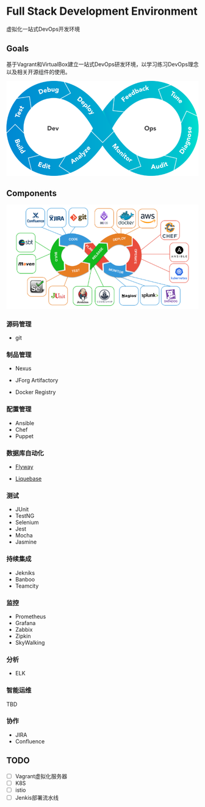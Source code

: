 Full Stack Development Environment
======================================

虚拟化一站式DevOps开发环境

## Goals
基于Vagrant和VirtualBox建立一站式DevOps研发环境，以学习练习DevOps理念以及相关开源组件的使用。

![](assets/imgs/DevOps_Infinity_Loop.png)





## Components

![image-20200509091552894](assets/imgs/devops-big-pict.png)

### 源码管理

- git

### 制品管理

- Nexus

- JForg Artifactory

- Docker Registry

### 配置管理
- Ansible
- Chef
- Puppet

### 数据库自动化

- [Flyway](https://flywaydb.org/)

- [Liquebase](https://www.liquibase.org/)

### 测试
- JUnit
- TestNG
- Selenium
- Jest
- Mocha
- Jasmine

### 持续集成
- Jekniks
- Banboo
- Teamcity

### 监控
- Prometheus
- Grafana
- Zabbix
- Zipkin
- SkyWalking

### 分析

- ELK

### 智能运维

TBD

### 协作

- JIRA
- Confluence

## TODO

- [ ] Vagrant虚拟化服务器
- [ ] K8S
- [ ] istio
- [ ] Jenkis部署流水线